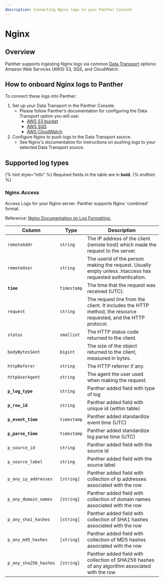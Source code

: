 ```yaml
---
description: Connecting Nginx logs to your Panther Console
---
```


# Nginx

## Overview&#x20;

Panther supports ingesting Nginx logs via common [Data Transport](https://docs.panther.com/data-onboarding/data-transports) options: Amazon Web Services (AWS) S3, SQS, and CloudWatch.

## How to onboard Nginx logs to Panther

To connect these logs into Panther:

1. Set up your Data Transport in the Panther Console.
   * Please follow Panther’s documentation for configuring the Data Transport option you will use:
     * [AWS S3 bucket](https://docs.panther.com/data-onboarding/data-transports/s3)
     * [AWS SQS](https://docs.panther.com/data-onboarding/data-transports/sqs)
     * [AWS CloudWatch](https://docs.panther.com/data-onboarding/data-transports/cwl-source)
2. Configure Nginx to push logs to the Data Transport source.
   * See Nginx's documentation for instructions on pushing logs to your selected Data Transport source.

## Supported log types

{% hint style="info" %}
Required fields in the table are in **bold.**
{% endhint %}

### Nginx.Access

Access Logs for your Nginx server. Panther supports Nginx 'combined' format.&#x20;

Reference: [Nginx Documentation on Log Formatting. ](http://nginx.org/en/docs/http/ngx\_http\_log\_module.html#log\_format)

| Column                | Type        | Description                                                                                                   |
| --------------------- | ----------- | ------------------------------------------------------------------------------------------------------------- |
| `remoteAddr`          | `string`    | The IP address of the client (remote host) which made the request to the server.                              |
| `remoteUser`          | `string`    | The userid of the person making the request. Usually empty unless .htaccess has requested authentication.     |
| **`time`**            | `timestamp` | The time that the request was received (UTC).                                                                 |
| `request`             | `string`    | The request line from the client. It includes the HTTP method, the resource requested, and the HTTP protocol. |
| `status`              | `smallint`  | The HTTP status code returned to the client.                                                                  |
| `bodyBytesSent`       | `bigint`    | The size of the object returned to the client, measured in bytes.                                             |
| `httpReferer`         | `string`    | The HTTP referrer if any.                                                                                     |
| `httpUserAgent`       | `string`    | The agent the user used when making the request.                                                              |
| **`p_log_type`**      | `string`    | Panther added field with type of log                                                                          |
| **`p_row_id`**        | `string`    | Panther added field with unique id (within table)                                                             |
| **`p_event_time`**    | `timestamp` | Panther added standardize event time (UTC)                                                                    |
| **`p_parse_time`**    | `timestamp` | Panther added standardize log parse time (UTC)                                                                |
| `p_source_id`         | `string`    | Panther added field with the source id                                                                        |
| `p_source_label`      | `string`    | Panther added field with the source label                                                                     |
| `p_any_ip_addresses`  | `[string]`  | Panther added field with collection of ip addresses associated with the row                                   |
| `p_any_domain_names`  | `[string]`  | Panther added field with collection of domain names associated with the row                                   |
| `p_any_sha1_hashes`   | `[string]`  | Panther added field with collection of SHA1 hashes associated with the row                                    |
| `p_any_md5_hashes`    | `[string]`  | Panther added field with collection of MD5 hashes associated with the row                                     |
| `p_any_sha256_hashes` | `[string]`  | Panther added field with collection of SHA256 hashes of any algorithm associated with the row                 |
